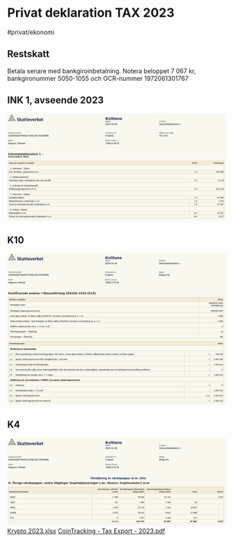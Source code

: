 # Privat deklaration TAX 2023
#privat/ekonomi

## Restskatt
Betala senare med bankgiroinbetalning. Notera beloppet 7 067 kr, bankgironummer 5050-1055 och OCR-nummer 1972061301767

## INK 1, avseende 2023

![](Privat%20deklaration%20TAX%202023/image.png)

## K10
![](Privat%20deklaration%20TAX%202023/image%202.png)

## K4
![](Privat%20deklaration%20TAX%202023/image%203.png)
[Krypto 2023.xlsx](Privat%20deklaration%20TAX%202023/Krypto%202023.xlsx)<!-- {"embed":"true"} -->
[CoinTracking - Tax Export - 2023.pdf](Privat%20deklaration%20TAX%202023/CoinTracking%20-%20Tax%20Export%20-%202023.pdf)<!-- {"embed":"true","width":476,"preview":"true"} -->